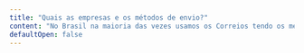 ```yaml
---
title: "Quais as empresas e os métodos de envio?"
content: "No Brasil na maioria das vezes usamos os Correios tendo os métodos PAC ou SEDEX, à escolha do cliente. Já para envios para o exterior usamos a UPS, a FedEx, a DHL, ou até mesmo o próprio Correios, depende do prazo e do valor de envio para o cliente."
defaultOpen: false
---
```

